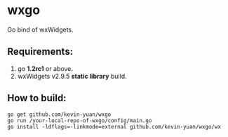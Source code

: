wxgo
====

Go bind of wxWidgets.

## Requirements:

1. go **1.2rc1** or above.
2. wxWidgets v2.9.5 **static library** build. 

## How to build:

	go get github.com/kevin-yuan/wxgo
	go run /your-local-repo-of-wxgo/config/main.go
	go install -ldflags=-linkmode=external github.com/kevin-yuan/wxgo/wx
